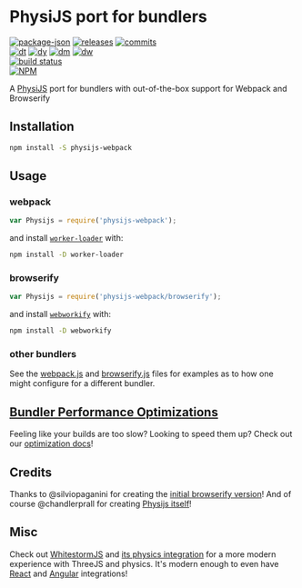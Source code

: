 # PhysiJS port for bundlers

<!-- releases / versioning -->
[![package-json](https://img.shields.io/github/package-json/v/agilgur5/physijs-webpack.svg)](https://npmjs.org/package/physijs-webpack)
[![releases](https://img.shields.io/github/release/agilgur5/physijs-webpack.svg)](https://github.com/agilgur5/physijs-webpack/releases)
[![commits](https://img.shields.io/github/commits-since/agilgur5/physijs-webpack/latest.svg)](https://github.com/agilgur5/physijs-webpack/commits/master)
<br><!-- downloads -->
[![dt](https://img.shields.io/npm/dt/physijs-webpack.svg)](https://npmjs.org/package/physijs-webpack)
[![dy](https://img.shields.io/npm/dy/physijs-webpack.svg)](https://npmjs.org/package/physijs-webpack)
[![dm](https://img.shields.io/npm/dm/physijs-webpack.svg)](https://npmjs.org/package/physijs-webpack)
[![dw](https://img.shields.io/npm/dw/physijs-webpack.svg)](https://npmjs.org/package/physijs-webpack)
<br><!-- status / activity -->
[![build status](https://img.shields.io/travis/agilgur5/physijs-webpack/master.svg)](https://travis-ci.org/agilgur5/physijs-webpack)
<br>
[![NPM](https://nodei.co/npm/physijs-webpack.png?downloads=true&downloadRank=true&stars=true)](https://npmjs.org/package/physijs-webpack)

A [PhysiJS](https://github.com/chandlerprall/Physijs) port for bundlers with out-of-the-box support for Webpack and Browserify

## Installation

```bash
npm install -S physijs-webpack
```

## Usage

### webpack

```javascript
var Physijs = require('physijs-webpack');
```

and install [`worker-loader`](https://github.com/webpack-contrib/worker-loader) with:

```bash
npm install -D worker-loader
```

### browserify

```javascript
var Physijs = require('physijs-webpack/browserify');
```

and install [`webworkify`](https://github.com/browserify/webworkify) with:

```bash
npm install -D webworkify
```

### other bundlers

See the [webpack.js](webpack.js) and [browserify.js](browserify.js) files for examples as to how one might configure for a different bundler.

## [Bundler Performance Optimizations](./docs/bundler-performance-optimizations.md)

Feeling like your builds are too slow?
Looking to speed them up?
Check out our [optimization docs](./docs/bundler-performance-optimizations.md)!

## Credits

Thanks to @silviopaganini for creating the [initial browserify version](https://github.com/silviopaganini/physijs-browserify)!
And of course @chandlerprall for creating [Physijs itself](https://github.com/chandlerprall/Physijs)!

## Misc

Check out [WhitestormJS](https://github.com/WhitestormJS/whs.js) and [its physics integration](https://github.com/WhitestormJS/physics-module-ammonext) for a more modern experience with ThreeJS and physics.
It's modern enough to even have [React](https://github.com/WhitestormJS/react-whs) and [Angular](https://github.com/WhitestormJS/ngx-whs) integrations!
